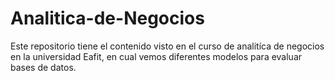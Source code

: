 # Analitica-de-Negocios
Este repositorio tiene el contenido visto en el curso de analitíca de negocios en la universidad Eafit, en cual vemos diferentes modelos para evaluar bases de datos.
